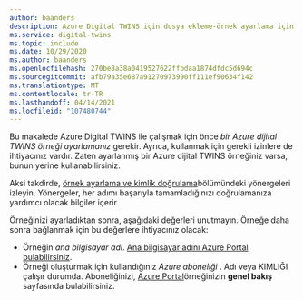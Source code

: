 ```yaml
---
author: baanders
description: Azure Digital TWINS için dosya ekleme-örnek ayarlama için önkoşul
ms.service: digital-twins
ms.topic: include
ms.date: 10/29/2020
ms.author: baanders
ms.openlocfilehash: 270be8a38a0419527622ffbdaa1874dfdc5d694c
ms.sourcegitcommit: afb79a35e687a91270973990ff111ef90634f142
ms.translationtype: MT
ms.contentlocale: tr-TR
ms.lasthandoff: 04/14/2021
ms.locfileid: "107480744"
---
```

Bu makalede Azure Digital TWINS ile çalışmak için önce *bir Azure dijital TWINS örneği ayarlamanız* gerekir. Ayrıca, kullanmak için gerekli izinlere de ihtiyacınız vardır. Zaten ayarlanmış bir Azure dijital TWINS örneğiniz varsa, bunun yerine kullanabilirsiniz.

Aksi takdirde, [örnek ayarlama ve kimlik doğrulama](../articles/digital-twins/how-to-set-up-instance-portal.md)bölümündeki yönergeleri izleyin. Yönergeler, her adımı başarıyla tamamladığınızı doğrulamanıza yardımcı olacak bilgiler içerir.

Örneğinizi ayarladıktan sonra, aşağıdaki değerleri unutmayın. Örneğe daha sonra bağlanmak için bu değerlere ihtiyacınız olacak:
* Örneğin *ana bilgisayar adı*. [Ana bilgisayar adını Azure Portal bulabilirsiniz](../articles/digital-twins/how-to-set-up-instance-portal.md#verify-success-and-collect-important-values).
* Örneği oluşturmak için kullandığınız *Azure aboneliği* . Adı veya KIMLIĞI çalışır durumda. Aboneliğinizi, [Azure Portal](https://portal.azure.com)örneğinizin **genel bakış** sayfasında bulabilirsiniz.
